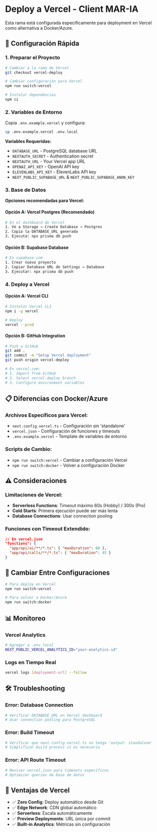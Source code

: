 # Deploy a Vercel - Client MAR-IA

Esta rama está configurada específicamente para deployment en Vercel como alternativa a Docker/Azure.

## 🚀 Configuración Rápida

### 1. Preparar el Proyecto
```bash
# Cambiar a la rama de Vercel
git checkout vercel-deploy

# Cambiar configuración para Vercel
npm run switch:vercel

# Instalar dependencias
npm ci
```

### 2. Variables de Entorno
Copia `.env.example.vercel` y configura:

```bash
cp .env.example.vercel .env.local
```

**Variables Requeridas:**
- `DATABASE_URL` - PostgreSQL database URL
- `NEXTAUTH_SECRET` - Authentication secret
- `NEXTAUTH_URL` - Your Vercel app URL
- `OPENAI_API_KEY` - OpenAI API key
- `ELEVENLABS_API_KEY` - ElevenLabs API key
- `NEXT_PUBLIC_SUPABASE_URL` & `NEXT_PUBLIC_SUPABASE_ANON_KEY`

### 3. Base de Datos
**Opciones recomendadas para Vercel:**

#### Opción A: Vercel Postgres (Recomendado)
```bash
# En el dashboard de Vercel
1. Ve a Storage → Create Database → Postgres
2. Copia la DATABASE_URL generada
3. Ejecuta: npx prisma db push
```

#### Opción B: Supabase Database
```bash
# En supabase.com
1. Crear nuevo proyecto
2. Copiar Database URL de Settings → Database
3. Ejecutar: npx prisma db push
```

### 4. Deploy a Vercel

#### Opción A: Vercel CLI
```bash
# Instalar Vercel CLI
npm i -g vercel

# Deploy
vercel --prod
```

#### Opción B: GitHub Integration
```bash
# Push a GitHub
git add .
git commit -m "Setup Vercel deployment"
git push origin vercel-deploy

# En vercel.com:
# 1. Import from GitHub
# 2. Select vercel-deploy branch
# 3. Configure environment variables
```

## 📋 Diferencias con Docker/Azure

### Archivos Específicos para Vercel:
- `next.config.vercel.ts` - Configuración sin 'standalone'
- `vercel.json` - Configuración de funciones y timeouts
- `.env.example.vercel` - Template de variables de entorno

### Scripts de Cambio:
- `npm run switch:vercel` - Cambiar a configuración Vercel
- `npm run switch:docker` - Volver a configuración Docker

## ⚠️ Consideraciones

### Limitaciones de Vercel:
- **Serverless Functions**: Timeout máximo 60s (Hobby) / 300s (Pro)
- **Cold Starts**: Primera ejecución puede ser más lenta
- **Database Connections**: Usar connection pooling

### Funciones con Timeout Extendido:
```json
// En vercel.json
"functions": {
  "app/api/ai/**/*.ts": { "maxDuration": 60 },
  "app/api/calls/**/*.ts": { "maxDuration": 45 }
}
```

## 🔄 Cambiar Entre Configuraciones

```bash
# Para deploy en Vercel
npm run switch:vercel

# Para volver a Docker/Azure
npm run switch:docker
```

## 📊 Monitoreo

### Vercel Analytics
```bash
# Agregar a .env.local
NEXT_PUBLIC_VERCEL_ANALYTICS_ID="your-analytics-id"
```

### Logs en Tiempo Real
```bash
vercel logs [deployment-url] --follow
```

## 🛠️ Troubleshooting

### Error: Database Connection
```bash
# Verificar DATABASE_URL en Vercel dashboard
# Usar connection pooling para PostgreSQL
```

### Error: Build Timeout
```bash
# Verificar que next.config.vercel.ts no tenga 'output: standalone'
# Simplificar build process si es necesario
```

### Error: API Route Timeout
```bash
# Revisar vercel.json para timeouts específicos
# Optimizar queries de base de datos
```

## 🎯 Ventajas de Vercel

- ✅ **Zero Config**: Deploy automático desde Git
- ✅ **Edge Network**: CDN global automático
- ✅ **Serverless**: Escala automáticamente
- ✅ **Preview Deployments**: URL única por commit
- ✅ **Built-in Analytics**: Métricas sin configuración
